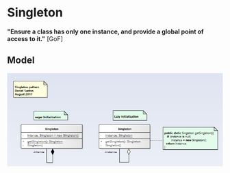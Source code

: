 # Singleton

__"Ensure a class has only one instance, and provide a global point of access to it."__ [GoF]

## Model
![Model](singleton.png)
